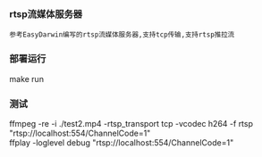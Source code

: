 ### rtsp流媒体服务器
    参考EasyDarwin编写的rtsp流媒体服务器,支持tcp传输,支持rtsp推拉流

### 部署运行
make run

### 测试
ffmpeg -re -i ./test2.mp4 -rtsp_transport tcp -vcodec h264 -f rtsp "rtsp://localhost:554/ChannelCode=1"  
ffplay -loglevel debug "rtsp://localhost:554/ChannelCode=1"

